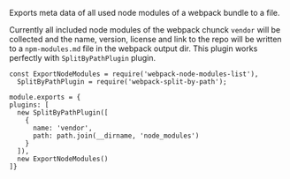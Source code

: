 Exports meta data of all used node modules of a webpack bundle to a file.

Currently all included node modules of the webpack chunck `vendor` will be collected and the name, version, license and link to the repo will be written to a `npm-modules.md` file in the webpack output dir. This plugin works perfectly with `SplitByPathPlugin` plugin.

```
const ExportNodeModules = require('webpack-node-modules-list'),
  SplitByPathPlugin = require('webpack-split-by-path');

module.exports = {
plugins: [
  new SplitByPathPlugin([
    {
      name: 'vendor',
      path: path.join(__dirname, 'node_modules')
    }
  ]),
  new ExportNodeModules()
]}
```
